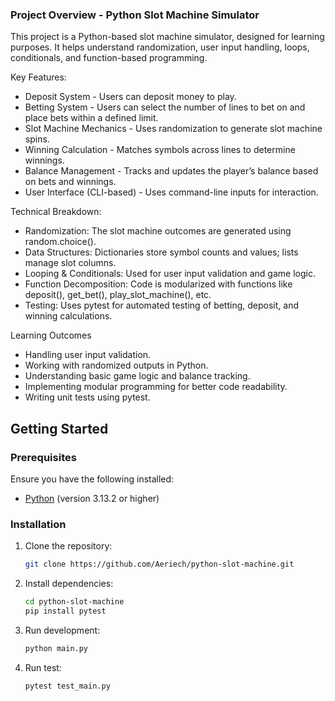 ### Project Overview - Python Slot Machine Simulator
This project is a Python-based slot machine simulator, designed for learning purposes. It helps understand randomization, user input handling, loops, conditionals, and function-based programming.

Key Features:
   - Deposit System - Users can deposit money to play.
   - Betting System - Users can select the number of lines to bet on and place bets within a defined limit.
   - Slot Machine Mechanics - Uses randomization to generate slot machine spins.
   - Winning Calculation - Matches symbols across lines to determine winnings.
   - Balance Management - Tracks and updates the player’s balance based on bets and winnings.
   - User Interface (CLI-based) - Uses command-line inputs for interaction.

Technical Breakdown:
   - Randomization: The slot machine outcomes are generated using random.choice().
   - Data Structures: Dictionaries store symbol counts and values; lists manage slot columns.
   - Looping & Conditionals: Used for user input validation and game logic.
   - Function Decomposition: Code is modularized with functions like deposit(), get_bet(), play_slot_machine(), etc.
   - Testing: Uses pytest for automated testing of betting, deposit, and winning calculations.

Learning Outcomes
   - Handling user input validation.
   - Working with randomized outputs in Python.
   - Understanding basic game logic and balance tracking.
   - Implementing modular programming for better code readability.
   - Writing unit tests using pytest.
   
## **Getting Started**

### Prerequisites

Ensure you have the following installed:

- [Python](https://www.python.org/downloads/) (version 3.13.2 or higher)

### Installation

1. Clone the repository:

   ```bash
   git clone https://github.com/Aeriech/python-slot-machine.git
   ```

2. Install dependencies:
   ```bash
   cd python-slot-machine
   pip install pytest
   ```

3. Run development:
   ```bash
   python main.py
   ```

4. Run test:
   ```bash
   pytest test_main.py
   ```